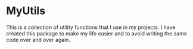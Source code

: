# MyUtils

This is a collection of utility functions that I use in my projects. I have created this package to make my life easier and to avoid writing the same code over and over again.
